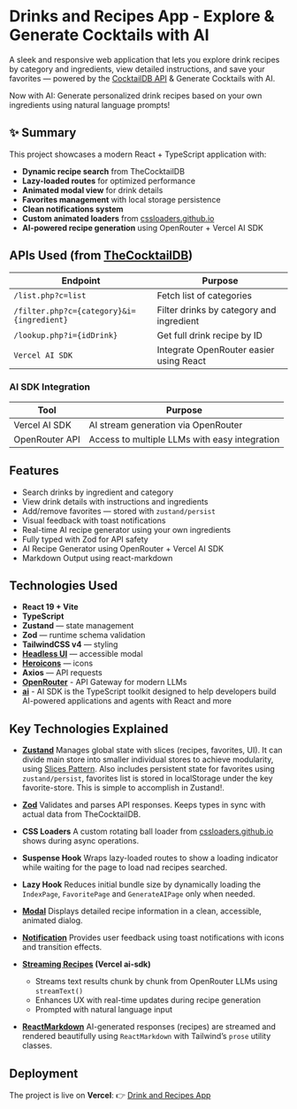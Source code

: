 # Drinks and Recipes App - Explore & Generate Cocktails with AI

A sleek and responsive web application that lets you explore drink recipes by category and ingredients, view detailed instructions, and save your favorites — powered by the [CocktailDB API](https://www.thecocktaildb.com/api.php) & Generate Cocktails with AI.

Now with AI: Generate personalized drink recipes based on your own ingredients using natural language prompts!

## ✨ Summary

This project showcases a modern React + TypeScript application with:

- **Dynamic recipe search** from TheCocktailDB
- **Lazy-loaded routes** for optimized performance
- **Animated modal view** for drink details
- **Favorites management** with local storage persistence
- **Clean notifications system**
- **Custom animated loaders** from [cssloaders.github.io](https://cssloaders.github.io)
- **AI-powered recipe generation** using OpenRouter + Vercel AI SDK

## APIs Used (from [TheCocktailDB](https://www.thecocktaildb.com/api.php))

| Endpoint                                  | Purpose                                  |
| ----------------------------------------- | ---------------------------------------- |
| `/list.php?c=list`                        | Fetch list of categories                 |
| `/filter.php?c={category}&i={ingredient}` | Filter drinks by category and ingredient |
| `/lookup.php?i={idDrink}`                 | Get full drink recipe by ID              |
| `Vercel AI SDK`                           | Integrate OpenRouter easier using React  |

### AI SDK Integration

| Tool           | Purpose                                       |
| -------------- | --------------------------------------------- |
| Vercel AI SDK  | AI stream generation via OpenRouter           |
| OpenRouter API | Access to multiple LLMs with easy integration |

## Features

- Search drinks by ingredient and category
- View drink details with instructions and ingredients
- Add/remove favorites — stored with `zustand/persist`
- Visual feedback with toast notifications
- Real-time AI recipe generator using your own ingredients
- Fully typed with Zod for API safety
- AI Recipe Generator using OpenRouter + Vercel AI SDK
- Markdown Output using react-markdown

## Technologies Used

- **React 19 + Vite**
- **TypeScript**
- **Zustand** — state management
- **Zod** — runtime schema validation
- **TailwindCSS v4** — styling
- **[Headless UI](https://headlessui.com/react/transition#transitioning-on-initial-mount)** — accessible modal
- **[Heroicons](https://heroicons.com/)** — icons
- **Axios** — API requests
- **[OpenRouter](https://openrouter.ai/docs/community/frameworks#vercel-ai-sdk)** - API Gateway for modern LLMs
- **[ai](https://ai-sdk.dev/docs/ai-sdk-core/settings)** - AI SDK is the TypeScript toolkit designed to help developers build AI-powered applications and agents with React and more

## Key Technologies Explained

- **[Zustand](https://zustand.docs.pmnd.rs/getting-started/introduction)**
  Manages global state with slices (recipes, favorites, UI). It can divide main store into smaller individual stores to achieve modularity, using [Slices Pattern](https://zustand.docs.pmnd.rs/guides/slices-pattern). Also includes persistent state for favorites using `zustand/persist`, favorites list is stored in localStorage under the key favorite-store. This is simple to accomplish in Zustand!.

- **[Zod](https://zod.dev/)**
  Validates and parses API responses. Keeps types in sync with actual data from TheCocktailDB.

- **CSS Loaders**
  A custom rotating ball loader from [cssloaders.github.io](https://cssloaders.github.io/) shows during async operations.

- **Suspense Hook**
  Wraps lazy-loaded routes to show a loading indicator while waiting for the page to load nad recipes searched.

- **Lazy Hook**
  Reduces initial bundle size by dynamically loading the `IndexPage`, `FavoritePage` and `GenerateAIPage` only when needed.

- **[Modal](https://headlessui.com/react/transition#examples)**
  Displays detailed recipe information in a clean, accessible, animated dialog.

- **[Notification](https://headlessui.com/react/transition#examples)**
  Provides user feedback using toast notifications with icons and transition effects.

- **[Streaming Recipes](https://ai-sdk.dev/docs/ai-sdk-core/settings) (Vercel ai-sdk)**

  - Streams text results chunk by chunk from OpenRouter LLMs using `streamText()`
  - Enhances UX with real-time updates during recipe generation
  - Prompted with natural language input

- **[ReactMarkdown](https://www.npmjs.com/package/react-markdown)**
  AI-generated responses (recipes) are streamed and rendered beautifully using `ReactMarkdown` with Tailwind’s `prose` utility classes.

## Deployment

The project is live on **Vercel**:
👉 [Drink and Recipes App](https://drink-recipes-five.vercel.app/)
